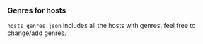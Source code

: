 ### Genres for hosts

`hosts_genres.json` includes all the hosts with genres, feel free to change/add genres.     